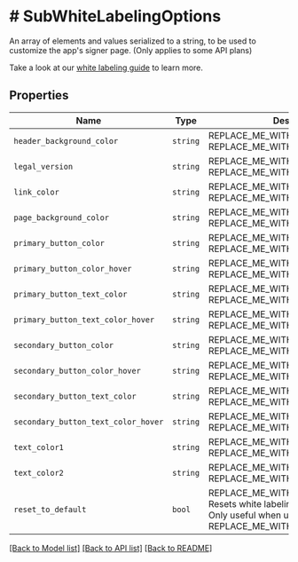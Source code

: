 # # SubWhiteLabelingOptions

An array of elements and values serialized to a string, to be used to customize the app&#39;s signer page. (Only applies to some API plans)

Take a look at our [white labeling guide](https://developers.hellosign.com/api/reference/premium-branding/) to learn more.

## Properties

Name | Type | Description | Notes
------------ | ------------- | ------------- | -------------
| `header_background_color` | ```string``` | REPLACE_ME_WITH_DESCRIPTION_BEGIN  REPLACE_ME_WITH_DESCRIPTION_END |  [default to '#1a1a1a'] |
| `legal_version` | ```string``` | REPLACE_ME_WITH_DESCRIPTION_BEGIN  REPLACE_ME_WITH_DESCRIPTION_END |  [default to 'terms1'] |
| `link_color` | ```string``` | REPLACE_ME_WITH_DESCRIPTION_BEGIN  REPLACE_ME_WITH_DESCRIPTION_END |  [default to '#0061FE'] |
| `page_background_color` | ```string``` | REPLACE_ME_WITH_DESCRIPTION_BEGIN  REPLACE_ME_WITH_DESCRIPTION_END |  [default to '#f7f8f9'] |
| `primary_button_color` | ```string``` | REPLACE_ME_WITH_DESCRIPTION_BEGIN  REPLACE_ME_WITH_DESCRIPTION_END |  [default to '#0061FE'] |
| `primary_button_color_hover` | ```string``` | REPLACE_ME_WITH_DESCRIPTION_BEGIN  REPLACE_ME_WITH_DESCRIPTION_END |  [default to '#0061FE'] |
| `primary_button_text_color` | ```string``` | REPLACE_ME_WITH_DESCRIPTION_BEGIN  REPLACE_ME_WITH_DESCRIPTION_END |  [default to '#ffffff'] |
| `primary_button_text_color_hover` | ```string``` | REPLACE_ME_WITH_DESCRIPTION_BEGIN  REPLACE_ME_WITH_DESCRIPTION_END |  [default to '#ffffff'] |
| `secondary_button_color` | ```string``` | REPLACE_ME_WITH_DESCRIPTION_BEGIN  REPLACE_ME_WITH_DESCRIPTION_END |  [default to '#ffffff'] |
| `secondary_button_color_hover` | ```string``` | REPLACE_ME_WITH_DESCRIPTION_BEGIN  REPLACE_ME_WITH_DESCRIPTION_END |  [default to '#ffffff'] |
| `secondary_button_text_color` | ```string``` | REPLACE_ME_WITH_DESCRIPTION_BEGIN  REPLACE_ME_WITH_DESCRIPTION_END |  [default to '#0061FE'] |
| `secondary_button_text_color_hover` | ```string``` | REPLACE_ME_WITH_DESCRIPTION_BEGIN  REPLACE_ME_WITH_DESCRIPTION_END |  [default to '#0061FE'] |
| `text_color1` | ```string``` | REPLACE_ME_WITH_DESCRIPTION_BEGIN  REPLACE_ME_WITH_DESCRIPTION_END |  [default to '#808080'] |
| `text_color2` | ```string``` | REPLACE_ME_WITH_DESCRIPTION_BEGIN  REPLACE_ME_WITH_DESCRIPTION_END |  [default to '#ffffff'] |
| `reset_to_default` | ```bool``` | REPLACE_ME_WITH_DESCRIPTION_BEGIN Resets white labeling options to defaults. Only useful when updating an API App. REPLACE_ME_WITH_DESCRIPTION_END |  |

[[Back to Model list]](../../README.md#models) [[Back to API list]](../../README.md#endpoints) [[Back to README]](../../README.md)
